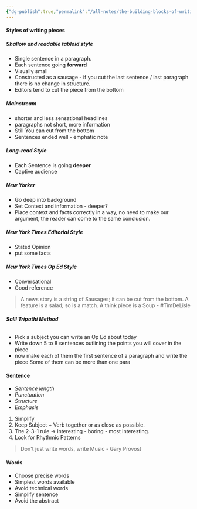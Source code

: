 ```yaml
---
{"dg-publish":true,"permalink":"/all-notes/the-building-blocks-of-writing/"}
---
```


#### Styles of writing pieces
##### Shallow and readable tabloid style 
- Single sentence in a paragraph. 
- Each sentence going **forward**
- Visually small 
- Constructed as a sausage - if you cut the last sentence / last paragraph there is no change in structure. 
- Editors tend to cut the piece from the bottom
##### Mainstream
- shorter and less sensational headlines
- paragraphs not short, more information
- Still You can cut from the bottom
- Sentences ended well - emphatic note
##### Long-read Style  
- Each Sentence is going **deeper** 
- Captive audience 
##### New Yorker
- Go deep into background 
- Set Context and information - deeper? 
- Place context and facts correctly in a way, no need to make our argument, the reader can come to the same conclusion. 
##### New York Times Editorial Style
- Stated Opinion 
- put some facts
##### New York Times Op Ed Style
- Conversational 
- Good reference 

> A news story is  a string of Sausages; it can be cut from the bottom. A feature is a salad; so is a match. A think piece is a Soup - #TimDeLisle  


###### **Salil Tripathi Method**
- Pick a subject you can write an Op Ed about today 
- Write down 5 to 8 sentences outlining the points you will cover in the piece 
- now make each of them the first sentence of a paragraph and write the piece 
Some of them can be more than one para
#### Sentence 
- *Sentence length*
- *Punctuation*
- *Structure*
- *Emphasis*

1. Simplify
2. Keep Subject + Verb together or as close as possible. 
3. The 2-3-1 rule -> interesting - boring - most interesting.
4. Look for Rhythmic Patterns 

> Don't just write words, write Music - Gary Provost 

#### Words
- Choose precise words
- Simplest words available 
- Avoid technical words 
- Simplify sentence 
- Avoid the abstract